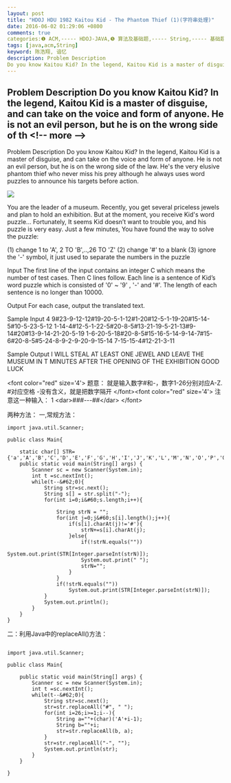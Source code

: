 ```yaml
---
layout: post
title: "HDOJ HDU 1982 Kaitou Kid - The Phantom Thief (1)(字符串处理)"
date: 2016-06-02 01:29:06 +0800
comments: true
categories:❶ ACM,----- HDOJ-JAVA,❺ 算法及基础题,----- String,----- 基础题
tags: [java,acm,String]
keyword: 陈浩翔, 谙忆
description: Problem Description 
Do you know Kaitou Kid? In the legend, Kaitou Kid is a master of disguise, and can take on the voice and form of anyone. He is not an evil person, but he is on the wrong side of th 
---
```



Problem Description 
Do you know Kaitou Kid? In the legend, Kaitou Kid is a master of disguise, and can take on the voice and form of anyone. He is not an evil person, but he is on the wrong side of th
&#60;!-- more --&#62;
----------

Problem Description
Do you know Kaitou Kid? In the legend, Kaitou Kid is a master of disguise, and can take on the voice and form of anyone. He is not an evil person, but he is on the wrong side of the law. He's the very elusive phantom thief who never miss his prey although he always uses word puzzles to announce his targets before action.


![](http://img.blog.csdn.net/20160602132407751)


You are the leader of a museum. Recently, you get several priceless jewels and plan to hold an exhibition. But at the moment, you receive Kid's word puzzle... Fortunately, It seems Kid doesn’t want to trouble you, and his puzzle is very easy. Just a few minutes, You have found the way to solve the puzzle:

(1) change 1 to 'A', 2 TO 'B',..,26 TO 'Z'
(2) change '#' to a blank
(3) ignore the '-' symbol, it just used to separate the numbers in the puzzle

 

Input
The first line of the input contains an integer C which means the number of test cases. Then C lines follow. Each line is a sentence of Kid’s word puzzle which is consisted of '0' ~ '9' , '-' and '#'. The length of each sentence is no longer than 10000.
 

Output
For each case, output the translated text.
 

Sample Input
4
9#23-9-12-12#19-20-5-1-12#1-20#12-5-1-19-20#15-14-5#10-5-23-5-12
1-14-4#12-5-1-22-5#20-8-5#13-21-19-5-21-13#9-14#20#13-9-14-21-20-5-19
1-6-20-5-18#20-8-5#15-16-5-14-9-14-7#15-6#20-8-5#5-24-8-9-2-9-20-9-15-14
7-15-15-4#12-21-3-11
 

Sample Output
I WILL STEAL AT LEAST ONE JEWEL
AND LEAVE THE MUSEUM IN T MINUTES
AFTER THE OPENING OF THE EXHIBITION
GOOD LUCK


&#60;font color="red" size='4'&#62;
题意：
就是输入数字#和-，数字1-26分别对应A-Z.
 #对应空格 -没有含义，就是把数字隔开
&#60;/font&#62;&#60;font color="red" size='4'&#62;
注意这一种输入：
1
&#60;dar&#62;###---##&#60;/dar&#62;
&#60;/font&#62;


两种方法：
一,常规方法：

```
import java.util.Scanner;

public class Main{
	
	static char[] STR={'a','A','B','C','D','E','F','G','H','I','J','K','L','M','N','O','P','Q','R','S','T','U','V','W','X','Y','Z'};
	public static void main(String[] args) {
		Scanner sc = new Scanner(System.in);
		int t =sc.nextInt();
		while(t--&#62;0){
			String str=sc.next();
			String s[] = str.split("-");
			for(int i=0;i&#60;s.length;i++){
				
				String strN = "";
				for(int j=0;j&#60;s[i].length();j++){
					if(s[i].charAt(j)!='#'){
						strN+=s[i].charAt(j);
					}else{
						if(!strN.equals(""))
							System.out.print(STR[Integer.parseInt(strN)]);
						System.out.print(" ");
						strN="";
					}
				}
				if(!strN.equals(""))
					System.out.print(STR[Integer.parseInt(strN)]);
			}
			System.out.println();
		}
	}
}

```

二：利用Java中的replaceAll()方法：



```

import java.util.Scanner;

public class Main{

	public static void main(String[] args) {
		Scanner sc = new Scanner(System.in);
		int t =sc.nextInt();
		while(t--&#62;0){
			String str=sc.next();
			str=str.replaceAll("#", " ");
			for(int i=26;i>=1;i--){
				String a=""+(char)('A'+i-1);
				String b=""+i;
				str=str.replaceAll(b, a);
			}
			str=str.replaceAll("-", "");
			System.out.println(str);
		}
	}

}

```